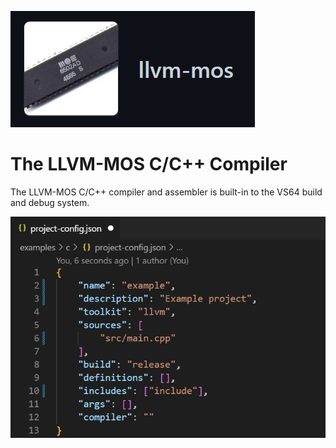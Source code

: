 
<p align="left">
  <img src="./llvm.png" />
</p>

# The LLVM-MOS C/C++ Compiler []()

The LLVM-MOS C/C++ compiler and assembler is built-in to the VS64 build and debug system.

<p align="center">
  <img src="./llvm_config.png" />
</p>
